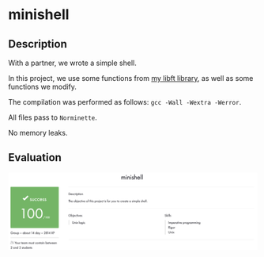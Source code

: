 # minishell

## Description

With a partner, we wrote a simple shell.

In this project, we use some functions from [my libft library](https://github.com/VitMarKha/libft), as well as some functions we modify.

The compilation was performed as follows: ``gcc -Wall -Wextra -Werror``.

All files pass to ``Norminette``.

No memory leaks.

## Evaluation

![alt tag](media/appraisal_minishell.png "Appraisal minishell")

